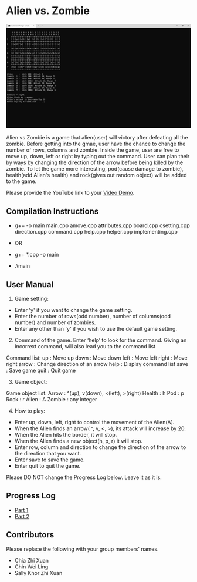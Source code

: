 # Alien vs. Zombie

<img title="alien vs zombie" alt="program" src="/h/image.png">

Alien vs Zombie is a game that alien(user) will victory after defeating all the zombie. 
Before getting into the gmae, user have the chance to change the number of rows, columns and zombie.
Inside the game, user are free to move up, down, left or right by typing out the command.
User can plan their by ways by changing the direction of the arrow before being killed by the zombie.
To let the game more interesting, pod(cause damage to zombie), health(add Alien's health) 
and rock(gives out random object) will be added to the game.

Please provide the YouTube link to your [Video Demo](https://youtu.be/UxfT_eHzWsQ).

## Compilation Instructions

- g++ -o main main.cpp amove.cpp attributes.cpp board.cpp csetting.cpp direction.cpp command.cpp help.cpp helper.cpp implementing.cpp
-  OR
- g++ *.cpp -o main
  
- .\main

## User Manual

1. Game setting:
- Enter 'y' if you want to change the game setting. 
- Enter the number of rows(odd number), number of columns(odd number) and number of zombies. 
- Enter any other than 'y' if you wish to use the default game setting.

2. Command of the game.
Enter ‘help’ to look for the command.
Giving an incorrext command, will also lead you to the command list

Command list: 
up     : Move up
down   : Move down
left   : Move left
right  : Move right
arrow  : Change direction of an arrow
help   : Display command list
save   : Save game
quit   : Quit game

3. Game object:

Game object list:
Arrow   : ^(up), v(down), <(left), >(right)
Health  : h
Pod     : p
Rock    : r
Alien   : A
Zombie  : any integer

4. How to play:
- Enter up, down, left, right to control the movement of the Alien(A).
- When the Alien finds an arrow( ^, v, <, >), its attack will increase by 20.
- When the Alien hits the border, it will stop.
- When the Alien finds a new object(h, p, r) it will stop.
- Enter row, column and direction to change the direction of the arrow to the direction that you want.
- Enter save to save the game.
- Enter quit to quit the game.

Please DO NOT change the Progress Log below. Leave it as it is.

## Progress Log

- [Part 1](PART1.md)
- [Part 2](PART2.md)

## Contributors

Please replace the following with your group members' names. 

- Chia Zhi Xuan
- Chin Wei Ling
- Sally Khor Zhi Xuan


